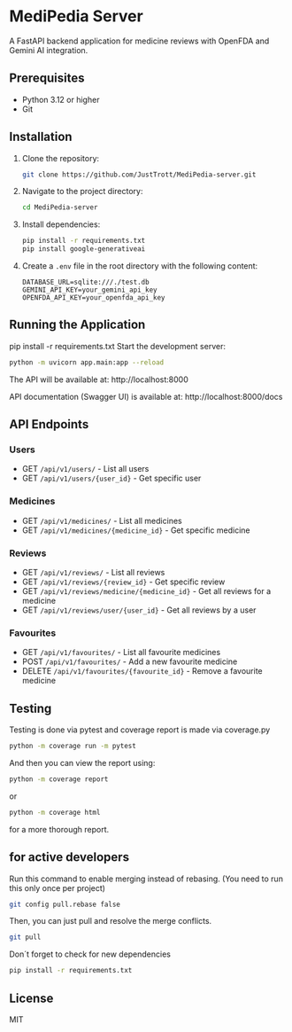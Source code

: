 # MediPedia Server

A FastAPI backend application for medicine reviews with OpenFDA and Gemini AI integration.

## Prerequisites

-   Python 3.12 or higher
-   Git

## Installation

1. Clone the repository:

    ```bash
    git clone https://github.com/JustTrott/MediPedia-server.git
    ```

2. Navigate to the project directory:

    ```bash
    cd MediPedia-server
    ```

3. Install dependencies:

    ```bash
    pip install -r requirements.txt
    pip install google-generativeai
    ```

4. Create a `.env` file in the root directory with the following content:
    ```plaintext
    DATABASE_URL=sqlite:///./test.db
    GEMINI_API_KEY=your_gemini_api_key
    OPENFDA_API_KEY=your_openfda_api_key
    ```

## Running the Application

pip install -r requirements.txt
Start the development server:

```bash
python -m uvicorn app.main:app --reload
```

The API will be available at: http://localhost:8000

API documentation (Swagger UI) is available at: http://localhost:8000/docs

## API Endpoints

### Users

-   GET `/api/v1/users/` - List all users
-   GET `/api/v1/users/{user_id}` - Get specific user

### Medicines

-   GET `/api/v1/medicines/` - List all medicines
-   GET `/api/v1/medicines/{medicine_id}` - Get specific medicine

### Reviews

-   GET `/api/v1/reviews/` - List all reviews
-   GET `/api/v1/reviews/{review_id}` - Get specific review
-   GET `/api/v1/reviews/medicine/{medicine_id}` - Get all reviews for a medicine
-   GET `/api/v1/reviews/user/{user_id}` - Get all reviews by a user

### Favourites

-   GET `/api/v1/favourites/` - List all favourite medicines
-   POST `/api/v1/favourites/` - Add a new favourite medicine
-   DELETE `/api/v1/favourites/{favourite_id}` - Remove a favourite medicine

## Testing

Testing is done via pytest and coverage report is made via coverage.py

```bash
python -m coverage run -m pytest
```

And then you can view the report using:

```bash
python -m coverage report
```

or

```bash
python -m coverage html
```

for a more thorough report.

## for active developers

Run this command to enable merging instead of rebasing. (You need to run this only once per project)

```bash
git config pull.rebase false
```

Then, you can just pull and resolve the merge conflicts.

```bash
git pull
```

Don´t forget to check for new dependencies

```bash
pip install -r requirements.txt
```

## License

MIT
